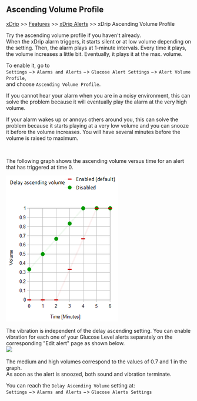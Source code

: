 ## Ascending Volume Profile  
[xDrip](../README.md) >> [Features](./Features_page.md) >> [xDrip Alerts](./Alerts_page.md) >> xDrip Ascending Volume Profile  
  
Try the ascending volume profile if you haven't already.  
When the xDrip alarm triggers, it starts silent or at low volume depending on the setting.  Then, the alarm plays at 1-minute intervals.  Every time it plays, the volume increases a little bit.  Eventually, it plays it at the max. volume.  
  
To enable it, go to  
`Settings` &#8722;> `Alarms and Alerts` &#8722;> `Glucose Alert Settings` &#8722;> `Alert Volume Profile`,  
and choose `Ascending Volume Profile`.  

If you cannot hear your alarm when you are in a noisy environment, this can solve the problem because it will eventually play the alarm at the very high volume.  

If your alarm wakes up or annoys others around you, this can solve the problem because it starts playing at a very low volume and you can snooze it before the volume increases.  You will have several minutes before the volume is raised to maximum.  

<br/>  

The following graph shows the ascending volume versus time for an alert that has triggered at time 0.  
  
![](./Alerts/images/AscendingVolume.png)  
  
The vibration is independent of the delay ascending setting.  You can enable vibration for each one of your Glucose Level alerts separately on the corresponding "Edit alert" page as shown below.  
![](../Alerts/images/VibrateOnAlert.png)  
  
The medium and high volumes correspond to the values of 0.7 and 1 in the graph.  
As soon as the alert is snoozed, both sound and vibration terminate.   
  
You can reach the `Delay Ascending Volume` setting at:  
`Settings` &#8722;> `Alarms and Alerts` &#8722;> `Glucose Alerts Settings`  
  
  
